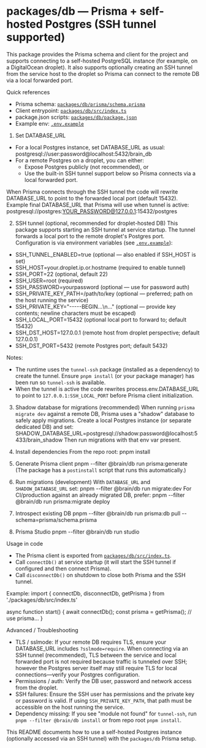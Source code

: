 # packages/db — Prisma + self-hosted Postgres (SSH tunnel supported)

This package provides the Prisma schema and client for the project and supports connecting to a self-hosted PostgreSQL instance (for example, on a DigitalOcean droplet). It also supports optionally creating an SSH tunnel from the service host to the droplet so Prisma can connect to the remote DB via a local forwarded port.

Quick references
- Prisma schema: [`packages/db/prisma/schema.prisma`](packages/db/prisma/schema.prisma:1)
- Client entrypoint: [`packages/db/src/index.ts`](packages/db/src/index.ts:1)
- package.json scripts: [`packages/db/package.json`](packages/db/package.json:1)
- Example env: [`.env.example`](.env.example:1)

1) Set DATABASE_URL
- For a local Postgres instance, set DATABASE_URL as usual:
  postgresql://user:password@localhost:5432/brain_db
- For a remote Postgres on a droplet, you can either:
  - Expose Postgres publicly (not recommended), or
  - Use the built-in SSH tunnel support below so Prisma connects via a local forwarded port.

When Prisma connects through the SSH tunnel the code will rewrite DATABASE_URL to point to the forwarded local port (default 15432). Example final DATABASE_URL that Prisma will use when tunnel is active:
postgresql://postgres:YOUR_PASSWORD@127.0.0.1:15432/postgres

2) SSH tunnel (optional, recommended for droplet-hosted DB)
This package supports starting an SSH tunnel at service startup. The tunnel forwards a local port to the remote droplet's Postgres port. Configuration is via environment variables (see [`.env.example`](.env.example:1)):

- SSH_TUNNEL_ENABLED=true                 (optional — also enabled if SSH_HOST is set)
- SSH_HOST=your.droplet.ip.or.hostname    (required to enable tunnel)
- SSH_PORT=22                             (optional, default 22)
- SSH_USER=root                           (required)
- SSH_PASSWORD=yourpassword               (optional — use for password auth)
- SSH_PRIVATE_KEY_PATH=/path/to/key       (optional — preferred; path on the host running the service)
- SSH_PRIVATE_KEY="-----BEGIN...\n..."    (optional — provide key contents; newline characters must be escaped)
- SSH_LOCAL_PORT=15432                    (optional local port to forward to; default 15432)
- SSH_DST_HOST=127.0.0.1                  (remote host from droplet perspective; default 127.0.0.1)
- SSH_DST_PORT=5432                       (remote Postgres port; default 5432)

Notes:
- The runtime uses the `tunnel-ssh` package (installed as a dependency) to create the tunnel. Ensure `pnpm install` (or your package manager) has been run so `tunnel-ssh` is available.
- When the tunnel is active the code rewrites process.env.DATABASE_URL to point to `127.0.0.1:SSH_LOCAL_PORT` before Prisma client initialization.

3) Shadow database for migrations (recommended)
When running `prisma migrate dev` against a remote DB, Prisma uses a "shadow" database to safely apply migrations. Create a local Postgres instance (or separate dedicated DB) and set:
SHADOW_DATABASE_URL=postgresql://shadow:password@localhost:5433/brain_shadow
Then run migrations with that env var present.

4) Install dependencies
From the repo root:
pnpm install

5) Generate Prisma client
pnpm --filter @brain/db run prisma:generate
(The package has a `postinstall` script that runs this automatically.)

6) Run migrations (development)
With `DATABASE_URL` and `SHADOW_DATABASE_URL` set:
pnpm --filter @brain/db run migrate:dev
For CI/production against an already migrated DB, prefer:
pnpm --filter @brain/db run prisma:migrate deploy

7) Introspect existing DB
pnpm --filter @brain/db run prisma:db pull --schema=prisma/schema.prisma

8) Prisma Studio
pnpm --filter @brain/db run studio

Usage in code
- The Prisma client is exported from [`packages/db/src/index.ts`](packages/db/src/index.ts:1).
- Call `connectDb()` at service startup (it will start the SSH tunnel if configured and then connect Prisma).
- Call `disconnectDb()` on shutdown to close both Prisma and the SSH tunnel.

Example:
import { connectDb, disconnectDb, getPrisma } from './packages/db/src/index.ts'

async function start() {
  await connectDb();
  const prisma = getPrisma();
  // use prisma...
}

Advanced / Troubleshooting
- TLS / sslmode: If your remote DB requires TLS, ensure your DATABASE_URL includes `?sslmode=require`. When connecting via an SSH tunnel (recommended), TLS between the service and local forwarded port is not required because traffic is tunneled over SSH; however the Postgres server itself may still require TLS for local connections—verify your Postgres configuration.
- Permissions / auth: Verify the DB user, password and network access from the droplet.
- SSH failures: Ensure the SSH user has permissions and the private key or password is valid. If using `SSH_PRIVATE_KEY_PATH`, that path must be accessible on the host running the service.
- Dependency missing: If you see "module not found" for `tunnel-ssh`, run `pnpm --filter @brain/db install` or from repo root `pnpm install`.

This README documents how to use a self-hosted Postgres instance (optionally accessed via an SSH tunnel) with the `packages/db` Prisma setup.
